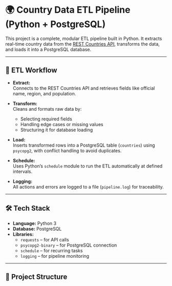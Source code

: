 # 🌍 Country Data ETL Pipeline (Python + PostgreSQL)

This project is a complete, modular ETL pipeline built in Python. It extracts real-time country data from the [REST Countries API](https://restcountries.com), transforms the data, and loads it into a PostgreSQL database.

---

## 🔄 ETL Workflow

- **Extract:**  
  Connects to the REST Countries API and retrieves fields like official name, region, and population.

- **Transform:**  
  Cleans and formats raw data by:
  - Selecting required fields
  - Handling edge cases or missing values
  - Structuring it for database loading

- **Load:**  
  Inserts transformed rows into a PostgreSQL table (`countries`) using `psycopg2`, with conflict handling to avoid duplicates.

- **Schedule:**  
  Uses Python’s `schedule` module to run the ETL automatically at defined intervals.

- **Logging:**  
  All actions and errors are logged to a file (`pipeline.log`) for traceability.

---

## 🛠️ Tech Stack

- **Language:** Python 3  
- **Database:** PostgreSQL  
- **Libraries:**  
  - `requests` – for API calls  
  - `psycopg2-binary` – for PostgreSQL connection  
  - `schedule` – for recurring tasks  
  - `logging` – for pipeline monitoring

---

## 📁 Project Structure
